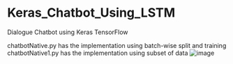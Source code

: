 # Keras_Chatbot_Using_LSTM
Dialogue Chatbot using Keras TensorFlow

chatbotNative.py has the implementation using batch-wise split and training
chatbotNative1.py has the implementation using subset of data
![image](https://user-images.githubusercontent.com/76266924/232193639-949cd6cb-6eca-43ef-acc3-d88504247ef7.png)
